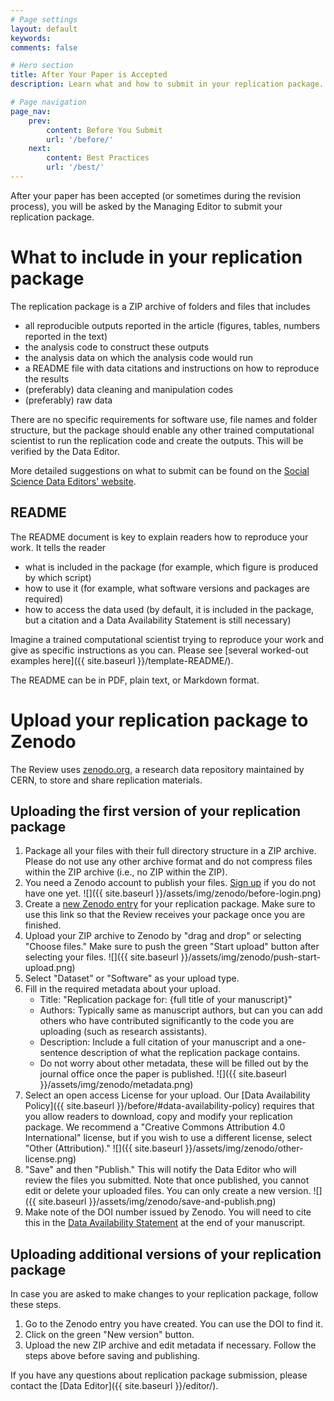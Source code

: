 ```yaml
---
# Page settings
layout: default
keywords:
comments: false

# Hero section
title: After Your Paper is Accepted
description: Learn what and how to submit in your replication package.

# Page navigation
page_nav:
    prev:
        content: Before You Submit
        url: '/before/'
    next:
        content: Best Practices
        url: '/best/'
---
```


After your paper has been accepted (or sometimes during the revision process), you will be asked by the Managing Editor to submit your replication package. 

# What to include in your replication package
The replication package is a ZIP archive of folders and files that includes
- all reproducible outputs reported in the article (figures, tables, numbers reported in the text)
- the analysis code to construct these outputs
- the analysis data on which the analysis code would run
- a README file with data citations and instructions on how to reproduce the results
- (preferably) data cleaning and manipulation codes
- (preferably) raw data

There are no specific requirements for software use, file names and folder structure, but the package should enable any other trained computational scientist to run the replication code and create the outputs. This will be verified by the Data Editor.

More detailed suggestions on what to submit can be found on the [Social Science Data Editors' website](https://social-science-data-editors.github.io/guidance/Requested_information.html).

## README
The README document is key to explain readers how to reproduce your work. It tells the reader
- what is included in the package (for example, which figure is produced by which script)
- how to use it (for example, what software versions and packages are required)
- how to access the data used (by default, it is included in the package, but a citation and a Data Availability Statement is still necessary)

Imagine a trained computational scientist trying to reproduce your work and give as specific instructions as you can. Please see [several worked-out examples here]({{ site.baseurl }}/template-README/).

The README can be in PDF, plain text, or Markdown format.

# Upload your replication package to Zenodo
The Review uses [zenodo.org](https://zenodo.org/communities/restud-replication/?page=1&size=20), a research data repository maintained by CERN, to store and share replication materials. 

## Uploading the first version of your replication package
1. Package all your files with their full directory structure in a ZIP archive. Please do not use any other archive format and do not compress files within the ZIP archive (i.e., no ZIP within the ZIP). 
2. You need a Zenodo account to publish your files. [Sign up](https://zenodo.org/signup/) if you do not have one yet. 
![]({{ site.baseurl }}/assets/img/zenodo/before-login.png)
3. Create a [new Zenodo entry](https://zenodo.org/deposit/new?c=restud-replication) for your replication package. Make sure to use this link so that the Review receives your package once you are finished.
4. Upload your ZIP archive to Zenodo by "drag and drop" or selecting "Choose files." Make sure to push the green "Start upload" button after selecting your files.
![]({{ site.baseurl }}/assets/img/zenodo/push-start-upload.png)
5. Select "Dataset" or "Software" as your upload type.
6. Fill in the required metadata about your upload.
	- Title: "Replication package for: {full title of your manuscript}"
	- Authors: Typically same as manuscript authors, but can you can add others who have contributed significantly to the code you are uploading (such as research assistants).
	- Description: Include a full citation of your manuscript and a one-sentence description of what the replication package contains.
	- Do not worry about other metadata, these will be filled out by the journal office once the paper is published.
![]({{ site.baseurl }}/assets/img/zenodo/metadata.png)
7. Select an open access License for your upload. Our [Data Availability Policy]({{ site.baseurl }}/before/#data-availability-policy) requires that you allow readers to download, copy and modify your replication package. We recommend a "Creative Commons Attribution 4.0 International" license, but if you wish to use a different license, select "Other (Attribution)."
![]({{ site.baseurl }}/assets/img/zenodo/other-license.png)
8. "Save" and then "Publish." This will notify the Data Editor who will review the files you submitted. Note that once published, you cannot edit or delete your uploaded files. You can only create a new version.
![]({{ site.baseurl }}/assets/img/zenodo/save-and-publish.png)
9. Make note of the DOI number issued by Zenodo. You will need to cite this in the [Data Availability Statement](https://academic.oup.com/journals/pages/authors/preparing_your_manuscript/research-data-policy#data2) at the end of your manuscript.

## Uploading additional versions of your replication package
In case you are asked to make changes to your replication package, follow these steps.
1. Go to the Zenodo entry you have created. You can use the DOI to find it.
2. Click on the green "New version" button. 
3. Upload the new ZIP archive and edit metadata if necessary. Follow the steps above before saving and publishing.

If you have any questions about replication package submission, please contact the [Data Editor]({{ site.baseurl }}/editor/).